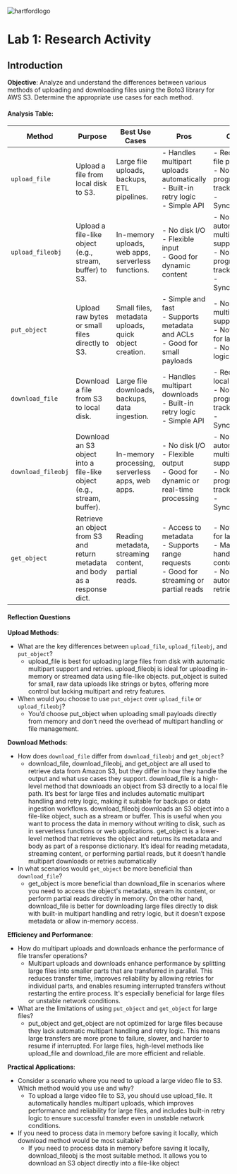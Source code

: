![hartfordlogo](https://assets.thehartford.com/image/upload/q_auto/logo.svg)
# Lab 1: Research Activity
## Introduction

**Objective**: Analyze and understand the differences between various methods of uploading and downloading files using the Boto3 library for AWS S3. Determine the appropriate use cases for each method.

#### Analysis Table:

| **Method**         | **Purpose**                                                                 | **Best Use Cases**                                                                 | **Pros**                                                                                   | **Cons**                                                                                   |
|--------------------|------------------------------------------------------------------------------|-------------------------------------------------------------------------------------|---------------------------------------------------------------------------------------------|---------------------------------------------------------------------------------------------|
| `upload_file`      | Upload a file from local disk to S3.                                         | Large file uploads, backups, ETL pipelines.                                         | - Handles multipart uploads automatically<br>- Built-in retry logic<br>- Simple API         | - Requires file path<br>- No progress tracking<br>- Synchronous                            |
| `upload_fileobj`   | Upload a file-like object (e.g., stream, buffer) to S3.                      | In-memory uploads, web apps, serverless functions.                                 | - No disk I/O<br>- Flexible input<br>- Good for dynamic content                            | - No automatic multipart support<br>- No progress tracking<br>- Synchronous                |
| `put_object`       | Upload raw bytes or small files directly to S3.                              | Small files, metadata uploads, quick object creation.                              | - Simple and fast<br>- Supports metadata and ACLs<br>- Good for small payloads              | - No multipart support<br>- Not ideal for large files<br>- No retry logic                  |
| `download_file`    | Download a file from S3 to local disk.                                       | Large file downloads, backups, data ingestion.                                     | - Handles multipart downloads<br>- Built-in retry logic<br>- Simple API                    | - Requires local path<br>- No progress tracking<br>- Synchronous                           |
| `download_fileobj` | Download an S3 object into a file-like object (e.g., stream, buffer).        | In-memory processing, serverless apps, web apps.                                   | - No disk I/O<br>- Flexible output<br>- Good for dynamic or real-time processing            | - No automatic multipart support<br>- No progress tracking<br>- Synchronous                |
| `get_object`       | Retrieve an object from S3 and return metadata and body as a response dict. | Reading metadata, streaming content, partial reads.                                | - Access to metadata<br>- Supports range requests<br>- Good for streaming or partial reads | - Not ideal for large files<br>- Manual handling of content<br>- No automatic retries      |

#### Reflection Questions
**Upload Methods**:
  - What are the key differences between `upload_file`, `upload_fileobj`, and `put_object`?
    - upload_file is best for uploading large files from disk with automatic multipart support and retries. upload_fileobj is ideal for uploading in-memory or streamed data using file-like objects. put_object is suited for small, raw data uploads like strings or bytes, offering more control but lacking multipart and retry features.
  - When would you choose to use `put_object` over `upload_file` or `upload_fileobj`?
    -  You’d choose put_object when uploading small payloads directly from memory and don’t need the overhead of multipart handling or file management.

**Download Methods**:
  - How does `download_file` differ from `download_fileobj` and `get_object`?
    - download_file, download_fileobj, and get_object are all used to retrieve data from Amazon S3, but they differ in how they handle the output and what use cases they support. download_file is a high-level method that       downloads an object from S3 directly to a local file path. It’s best for large files and includes automatic multipart handling and retry logic, making it suitable for backups or data ingestion workflows.                  download_fileobj downloads an S3 object into a file-like object, such as a stream or buffer. This is useful when you want to process the data in memory without writing to disk, such as in serverless functions or          web applications. get_object is a lower-level method that retrieves the object and returns its metadata and body as part of a response dictionary. It’s ideal for reading metadata, streaming content, or performing         partial reads, but it doesn’t handle multipart downloads or retries automatically
  - In what scenarios would `get_object` be more beneficial than `download_file`?
    - get_object is more beneficial than download_file in scenarios where you need to access the object's metadata, stream its content, or perform partial reads directly in memory. On the other hand, download_file is           better for downloading large files directly to disk with built-in multipart handling and retry logic, but it doesn’t expose metadata or allow in-memory access.

  **Efficiency and Performance**:
  - How do multipart uploads and downloads enhance the performance of file transfer operations?
    - Multipart uploads and downloads enhance performance by splitting large files into smaller parts that are transferred in parallel. This reduces transfer time, improves reliability by allowing retries for                   individual parts, and enables resuming interrupted transfers without restarting the entire process. It's especially beneficial for large files or unstable network conditions.
  - What are the limitations of using `put_object` and `get_object` for large files?
    - put_object and get_object are not optimized for large files because they lack automatic multipart handling and retry logic. This means large transfers are more prone to failure, slower, and harder to resume if            interrupted. For large files, high-level methods like upload_file and download_file are more efficient and reliable.
    
**Practical Applications**:
- Consider a scenario where you need to upload a large video file to S3. Which method would you use and why?
  -  To upload a large video file to S3, you should use upload_file. It automatically handles multipart uploads, which improves performance and reliability for large files, and includes built-in retry logic to ensure          successful transfer even in unstable network conditions.
- If you need to process data in memory before saving it locally, which download method would be most suitable?
  - If you need to process data in memory before saving it locally, download_fileobj is the most suitable method. It allows you to download an S3 object directly into a file-like object


